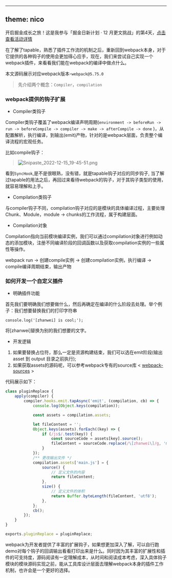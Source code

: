 <!--
 * @Author: jimouspeng
 * @Date: 2022-12-16 11:42:24
 * @Description: 
 * @FilePath: \knowledge_library\front-end\tapable\webpack
-->
---
theme: nico
---
开启掘金成长之旅！这是我参与「掘金日新计划 · 12 月更文挑战」的第4天，[点击查看活动详情](https://juejin.cn/post/7167294154827890702 "https://juejin.cn/post/7167294154827890702")

在了解了tapable，熟悉了插件工作流的机制之后，重新回到webpack本身，对于它提供的各种钩子的使用会更加得心应手，现在，我们来尝试自己实现一个webpack插件，来看看我们能在webpack的编译中做点什么。

本文源码展示对应webpack版本-`webpack@5.75.0`

>先介绍两个概念：`Compiler`，`compilation`

### webpack提供的钩子扩展
- Compiler类钩子

Compiler类钩子覆盖了webpack编译声明周期(`environment -> beforeRun -> run -> beforeCompile -> compiler -> make -> afterCompile -> done` )，从配置解析，执行编译，到输出(emit)产物，针对的是webpack层面，负责整个编译流程的宏观任务。

比如compile钩子：

>![Snipaste_2022-12-15_19-45-51.png](https://p1-juejin.byteimg.com/tos-cn-i-k3u1fbpfcp/3d2447f514844c1b8de9af3452d457cf~tplv-k3u1fbpfcp-watermark.image?)

看到`SyncHook`,是不是很眼熟，没有错，就是tapable钩子对应的同步钩子, 当了解过tapable的用法之后，再回过来看待webpack的钩子，对于其钩子类型的使用，就容易理解和上手。

- Compilation类钩子

与compiler钩子不同，compilation钩子对应的是模块的具体编译过程，主要处理Chunk、Module，module -> chunks的工作流程，属于构建层面。

- Compilation对象

Compilation指向当前模块编译实例，我们可以通过compilation对象进行例如动态的添加模块，注册不同编译阶段的回调函数以及获取compilation实例的一些属性等操作。

webpack run -> 创建compile实例 -> 创建compilation实例，执行编译 -> compile编译周期结束，输出产物

### 如何开发一个自定义插件
- 明确插件功能

首先我们要明确我们想要做什么，然后再确定在编译的什么阶段去处理。举个例子：我们想要替换我们的打印字符串

`console.log('[zhanwei] is cool;');`

将[zhanwei]替换为别的我们想要的文字。

- 开发逻辑
1. 如果要替换占位符，那么一定是资源构建结束，我们可以选在emit阶段(输出 asset 到 output 目录之前执行);
2. 如果获取assets的源码呢，可以参考webpack专有的source库 < [webpack-sources](https://github.com/webpack/webpack-sources#source) >

代码展示如下：
```js
class pluginReplace {
    apply(compiler) {
        compiler.hooks.emit.tapAsync('emit', (compilation, cb) => {
            console.log(Object.keys(compilation));

            const assets = compilation.assets;

            let fileContent = '';
            Object.keys(assets).forEach((key) => {
                if (/js$/.test(key)) {
                    const sourceCode = assets[key].source();
                    fileContent = sourceCode.replace(/\[zhanwei\]/g, 'muyuan ~~');
                }
            });
            /** 更改输出文件 */
            compilation.assets['main.js'] = {
                source() {
                    // 定义文件的内容
                    return fileContent;
                },
                size() {
                    // 定义文件的体积
                    return Buffer.byteLength(fileContent, 'utf8');
                },
            };
            cb();
        });
    }
}

exports.pluginReplace = pluginReplace;
```
webpack为开发者提供了丰富的扩展钩子，如果想更加深入了解，可以自行跑demo对每个钩子的回调输出看看打印出来是什么。同时因为其丰富的扩展性和插件的可支持度，源码阅读有一定理解成本，从时间和阅读成本考虑，深入具体钩子模块的模块源码实现之前，能从工具库设计层面去理解webpack本身的插件工作机制，也许会是一个更好的选择。

